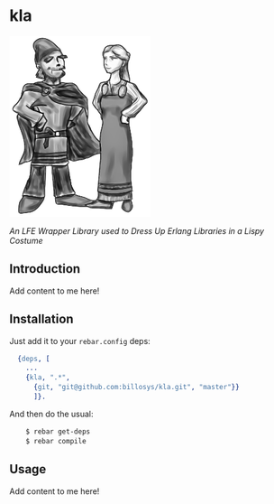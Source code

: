 # kla

<a href="http://callego.deviantart.com/art/Viking-Clothes-334955145"><img src="resources/images/vikings-small.png" /></a>

*An LFE Wrapper Library used to Dress Up Erlang Libraries in a Lispy Costume*

## Introduction

Add content to me here!


## Installation

Just add it to your ``rebar.config`` deps:

```erlang
  {deps, [
    ...
    {kla, ".*",
      {git, "git@github.com:billosys/kla.git", "master"}}
      ]}.
```

And then do the usual:

```bash
    $ rebar get-deps
    $ rebar compile
```


## Usage

Add content to me here!
